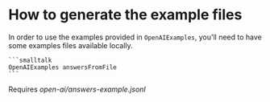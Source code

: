 # How to generate the example files

In order to use the examples provided in `OpenAIExamples`,
you'll need to have some examples files available locally.

    ```smalltalk
    OpenAIExamples answersFromFile
    ```

Requires *open-ai/answers-example.jsonl*